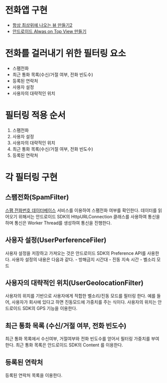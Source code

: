# 전화앱 구현
- [항상 최상위에 나오는 뷰 만들기2](http://blog.daum.net/mailss/35)
- [안드로이드 Alwas on Top View 만들기](http://makerj.tistory.com/112)


# 전화를 걸러내기 위한 필터링 요소
  - 스팸전화
  - 최근 통화 목록(수신/거절 여부, 전화 빈도수)
  - 등록된 연락처
  - 사용자 설정
  - 사용자의 대략적인 위치
    
    
# 필터링 적용 순서
  1. 스팸전화
  2. 사용자 설정
  3. 사용자의 대략적인 위치
  4. 최근 통화 목록(수신/거절 여부, 전화 빈도수)
  5. 등록된 연락처

  
# 각 필터링 구현
## 스팸전화(SpamFilter)
  [스팸 전화번호 데이터베이스](http://www.missed-call.com/) 서비스를 이용하여
  스팸전화 여부를 확인한다. 데이터를 읽어오기 위해서는 안드로이드 SDK의
  HttpURLConnection 클래스를 사용하여 통신을 하며 통신은 Worker Thread를 생성하여
  통신을 진행한다.
    
## 사용자 설정(UserPerferenceFiler)
  사용자 설정을 저장하고 가져오는 것은 안드로이드 SDK의 Preference API를 사용한다.
  사용자 설정의 내용은 다음과 같다.
    - 방해금지 시간대
    - 진동 지속 시간
    - 벨소리 모드
    
## 사용자의 대략적인 위치(UserGeolocationFilter)
  사용자의 위치를 기반으로 사용자에게 적합한 벨소리/진동 모드를 필터링 한다.
  예를 들어, 사용자가 회사에 있다고 하면 진동모드에 가중치를 주는 식이다.
  사용자의 위치는 안드로이드 SDK의 GPS 기능을 이용한다.
    
## 최근 통화 목록 (수신/거절 여부, 전화 빈도수)
  최근 통화 목록에서 수신여부, 거절여부와 전화 빈도수를 얻어서 필터링 가중치를 부여한다.
  최근 통화 목록은 안드로이드 SDK의 Content 를 이용한다.
  
## 등록된 연락처
  등록된 연락처 목록을 이용한다.
